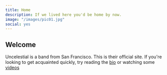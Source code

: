```yaml
---
title: Home
description: If we lived here you'd be home by now. 
image: "/images/pic01.jpg"
social: yes
---
```


## Welcome

Uncelestial is a band from San Francisco. This is their official site. If you're looking 
to get acquainted quickly, try reading the [bio](/about) or watching some [videos](/videos)

<script type="text/javascript" src="http://uncelestial.tumblr.com/api/read/json"></script>
<script language="javascript">
$(document).ready(function(){
  <a class="post_control reblog" target="_blank" title="Reblog" href="/reblog/99470949970/Fs6EQBgU?redirect_to=%2Fblog%2Funcelestial" data-subview="reblog"><span class="offscreen">Reblog</span></a>
  var output = new Array();
  for(i=0;i<tumblr_api_read['posts'].length;i++){
    output.push('<h3><a href="' + tumblr_api_read['posts'][i]['url-with-slug'] + '">' + tumblr_api_read['posts'][i]['regular-title'] + '</a></h3>');
    output.push(tumblr_api_read['posts'][i]['regular-body']);
    output.push('<p style="font-size: 14px">Posted to <a href="http://uncelestial.tumblr.com">tumblr</a> on: <a href="' + tumblr_api_read['posts'][i]['url-with-slug'] + '">' + tumblr_api_read['posts'][i]['date'] + '</a> | <a href="http://www.tumblr.com/follow/uncelestial">Follow on Tumblr</a> | <a href="https://www.tumblr.com/reblog/' + tumblr_api_read['posts'][i]['id'] + '/' + tumblr_api_read['posts'][i]['reblog-key'] + ''?redirect_to=%2Fblog%2Funcelestial">Reblog Post</a></p>')
    $("#blogdiv").html(output.join("\n"));
  }
});
</script>
<div id="blogdiv"></div>
